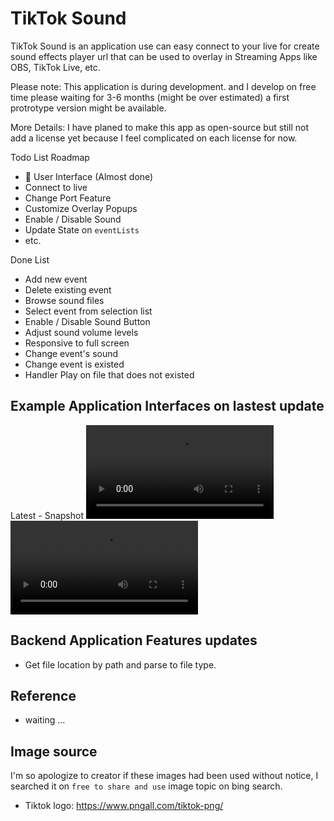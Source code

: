 # TikTok Sound 
TikTok Sound is an application use can easy connect to your live for create sound effects player url that can be used to overlay in Streaming Apps like OBS, TikTok Live, etc.

Please note: This application is during development. and I develop on free time please waiting for 3-6 months (might be over estimated) a first protrotype version might be available.

More Details: I have planed to make this app as open-source but still not add a license yet because I feel complicated on each license for now.

Todo List Roadmap
- 🚀 User Interface (Almost done)
- Connect to live
- Change Port Feature
- Customize Overlay Popups
- Enable / Disable Sound
- Update State on `eventLists`
- etc.

Done List
- Add new event
- Delete existing event
- Browse sound files
- Select event from selection list
- Enable / Disable Sound Button
- Adjust sound volume levels
- Responsive to full screen
- Change event's sound
- Change event is existed
- Handler Play on file that does not existed

## Example Application Interfaces on lastest update
Latest - Snapshot
<video src="docs/demo/TikTokSoundFileInput%20Update.mp4" controls title="Title"></video>
![docs/demo/TikTokSoundFileInput%20Update.mp4](docs/demo/TikTokSoundFileInput%20Update.mp4)

## Backend Application Features updates
- Get file location by path and parse to file type.

## Reference
- waiting ...

## Image source
I'm so apologize to creator if these images had been used without notice, I searched it on `free to share and use` image topic on bing search.
- Tiktok logo: https://www.pngall.com/tiktok-png/
